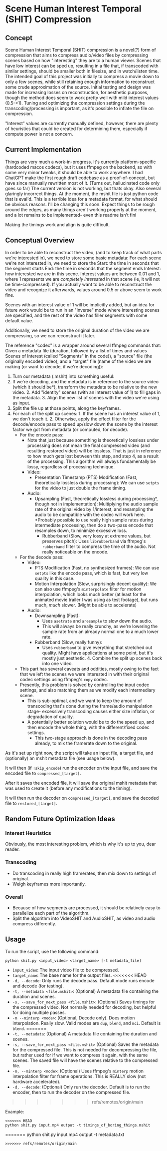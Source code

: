 # Scene Human Interest Temporal (SHIT) Compression

## Concept
Scene Human Interest Temporal (SHIT) compression is a novel(?) form of compression that aims to compress audio/video files by compressing scenes based on how "interesting" they are to a human viewer.
Scenes that have low interest can be sped up, resulting in a file that, if transcoded with similar settings, should be smaller both in filesize, and in watch/listen time.
The intended goal of this project was initially to compress a movie down to only a few scenes, while still retaining enough information to reconstruct some crude approximation of the source.
Initial testing and design was made for increasing losses on reconstruction, for aesthetic purposes, though the method does seem to work pretty well with mild interest values (0.5-<1).
Tuning and optimizing the compression settings during the transcoding/processing is important, as it's possible to inflate the file on compression.

"Interest" values are currently manually defined, however, there are plenty of heuristics that could be created for determining them, especially if compute power is not a concern.
## Current Implementation
Things are very much a work-in-progress. It's currently platform-specific (hardcoded macos codecs), but it uses ffmpeg on the backend, so with some very minor tweaks, it should be able to work anywhere.
I had ChatGPT make the first rough draft codebase as a proof-of-concept, but have since manually rewritten most of it. (Turns out, hallucinated code only goes so far)
The current version is not working, but thats okay.
Also several glaringly incorrect things.
At the moment, the mshit file is just python code that is eval'd. This is a terrible idea for a metadata format, for what should be obvious reasons. I'll be changing this soon.
Expect things to be rough around the edges, as many things aren't working properly at the moment, and a lot remains to be implemented- even this readme isn't fini

Making the timings work and align is quite difficult.

## Conceptual Overview
In order to be able to reconstruct the video, (and to keep track of what parts we're interested in), we need to store some basic metadata:
For each scene we're not interested in, we need to store the
  Start: the time in seconds that the segment starts
  End: the time in seconds that the segment ends
  Interest: how interested we are in this scene.
Interest values are between 0.01 and 1, where 1 represents we are *completely interested* in that scene (ie, it will not be time-compressed).
If you actually want to be able to reconstruct the video and recognize it afterwards, values around 0.5 or above seem to work fine.

Scenes with an interest value of 1 will be implicitly added, but an idea for future work would be to run in an "inverse" mode where interesting scenes are specified, and the rest of the video has filler segments with some default value.

Additionally, we need to store the original duration of the video we are compressing, so we can reconstruct it later.

The reference "codec" is a wrapper around several ffmpeg commands that:
  Given a metadata file (duration, followed by a list of times and values Scenes of Interest (called "Segments" in the code)), a "source" file (the originally encoded video), and a "target" file (name of the video we are making (or want to decode, if we're decoding)):
1. Turn our metadata (.mshit) into something useful:
  1. If we're decoding, and the metadata is in reference to the source video (which it should be\*), transform the metadata to be relative to the new video.
    2. Add "identity" scenes (with an interest value of 1) to fill gaps in the metadata.
    3. Align the new list of scenes with the video we're using as input.
  2. Split the file up at those points, along the keyframes.
  3. For each of the split up scenes:
    1. If the scene has an interest value of 1, we don't touch it.
    2. Otherwise, apply the effect filter for the decode/encode pass to speed up/slow down the scene by the interest factor we got from metadata (or computed, for decode).
     - For the encode pass:
       - Note that just because something is theoretically lossless under processing does not mean the final compressed video (and resulting restored video) will be lossless. That is just in reference to how much gets lost between this step, and step 4, as a result of the processing. This algorithm will always fundamentally be lossy, regardless of processing technique.
        - Video: 
          - Presentation Timestamp (PTS) Modification (Fast, theoretically lossless during processing): 
              We can use `setpts` for the video to just double the frame timing.
       - Audio: 
          - Upsampling (Fast, theoretically lossless during processing\*, though not in implementation): 
              Multiplying the audio sample rate of the original video by 1/interest, and resampling the audio to be compatible with the codec will work here. 
              \*Probably possible to use really high sample rates during intermediate processing, then do a two-pass encode that resamples down, to minimize excessive loss.
            - Rubberband (Slow, very lossy at extreme values, but preserves pitch):
              Uses `librubberband` via ffmpeg's `rubberband` filter to compress the time of the audio. Not really noticeable on the encode.
      - For the decode pass:
        - Video: 
          - PTS Modification (Fast, no synthesized frames): 
              We can use `setpts` like the encode pass, which is fast, but very low quality in this case.
          - Motion Interpolation (Slow, surprisingly decent quality):
               We can also use ffmpeg's `minterpolate` filter for motion interpolation, which looks much better (at least for the animated movie trailer I was using as test footage), but runs much, *much* slower. (Might be able to accelerate)
        - Audio:
          - Downsampling (Fast):
            - Uses `asetrate` and `aresample` to slow down the audio.
            - This will always be really crunchy, as we're lowering the sample rate from an already normal one to a much lower rate.
          - Rubberband (Slow, really funny):
            - Uses `rubberband` to give everything that stretched out quality. Might have applications at some point, but it's mostly just aesthetic.
    4. Combine the split up scenes back into one video.
      - This part has several caveats and oddities, mostly owing to the fact that we left the scenes we were interested in with their original codec settings using ffmpeg's `copy` codec.
      - Presently, this problem is solved by controlling the input codec settings, and also matching them as we modify each intermediary scene.
        - This is sub-optimal, and we want to keep the amount of transcoding that's done during the frame/audio manipulation stage- excessively transcoding causes either size inflation, or degradation of quality.
        - A potentially better solution would be to do the speed up, and then encode the whole thing, with the different/fixed codec settings.
          - This two-stage approach is done in the decoding pass already, to mix the framerate down to the original.

  As it's set up right now, the script will take an input file, a target file, and (optionally) an mshit metadata file (see usage below). 

  It will then (if `!skip_encode`) run the encoder on the input file, and save the encoded file to `compressed_[target]`.

  After it saves the encoded file, it will save the original mshit metadata that was used to create it (before any modifications to the timing).

  It will then run the decoder on `compressed_[target]`, and save the decoded file to `restored_[target]`.

## Random Future Optimization Ideas
### Interest Heuristics
Obviously, the most interesting problem, which is why it's up to you, dear reader.
### Transcoding
- Do transcoding in really high framerates, then mix down to settings of original.
- Weigh keyframes more importantly.
### Overall
- Because of how segments are processed, it should be relatively easy to parallelize each part of the algorithm.
- Split the algorithm into VideoSHIT and AudioSHIT, as video and audio compress differently.

## Usage
To run the script, use the following command:

```
python shit.py <input_video> <target_name> [-t metadata_file]
```

- `input_video`: The input video file to be compressed.
- `target_name`: The base name for the output files.
<<<<<<< HEAD
- `-d, --decode`: Only runs the decode pass. Default mode runs encode and decode (for testing).
- `-t, --metadata <file.mshit>`: (Optional) A metadata file containing the duration and scenes.
- `-s, --save_for_next_pass <file.mshit>`: (Optional) Saves timings for the compressed video. Not normally needed for decoding, but helpful for doing multiple passes.
- `-m --minterp <mode>`: (Optional, Decode only). Does motion interpolation. Really slow. Valid modes are `dup`, `blend`, and `mci`. Default is `blend`.
=======
- `-t, --metadata`: (Optional) A metadata file containing the duration and scenes.
- `-s, --save_for_next_pass <file.mshit>` (Optional) Saves the metadata for the compressed file. This is not needed for decompressing the file, but rather used for if we want to compress it again, with the same scenes. The saved file will have the scenes relative to the compressed file.
- `-m, --minterp <mode>`: (Optional) Uses ffmpeg's `minterp` motion interpolation filter for frame operations. This is REALLY slow (not hardware accelerated).
- `-d, --decode`: (Optional) Only run the decoder. Default is to run the encoder, then to run the decoder on the compressed file.
>>>>>>> refs/remotes/origin/main

Example:

```
<<<<<<< HEAD
python shit.py input.mp4 output -t timings_of_boring_things.mshit
```
=======
python shit.py input.mp4 output -t metadata.txt
```
>>>>>>> refs/remotes/origin/main
